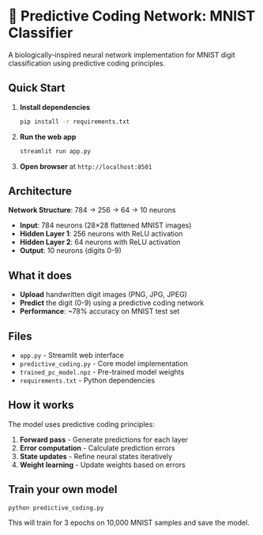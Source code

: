 # 🧠 Predictive Coding Network: MNIST Classifier

A biologically-inspired neural network implementation for MNIST digit classification using predictive coding principles.

## Quick Start

1. **Install dependencies**
   ```bash
   pip install -r requirements.txt
   ```

2. **Run the web app**
   ```bash
   streamlit run app.py
   ```

3. **Open browser** at `http://localhost:8501`

## Architecture

**Network Structure**: 784 → 256 → 64 → 10 neurons
- **Input**: 784 neurons (28×28 flattened MNIST images)
- **Hidden Layer 1**: 256 neurons with ReLU activation
- **Hidden Layer 2**: 64 neurons with ReLU activation
- **Output**: 10 neurons (digits 0-9)

## What it does

- **Upload** handwritten digit images (PNG, JPG, JPEG)
- **Predict** the digit (0-9) using a predictive coding network
- **Performance**: ~78% accuracy on MNIST test set

## Files

- `app.py` - Streamlit web interface
- `predictive_coding.py` - Core model implementation
- `trained_pc_model.npz` - Pre-trained model weights
- `requirements.txt` - Python dependencies

## How it works

The model uses predictive coding principles:
1. **Forward pass** - Generate predictions for each layer
2. **Error computation** - Calculate prediction errors
3. **State updates** - Refine neural states iteratively
4. **Weight learning** - Update weights based on errors

## Train your own model

```bash
python predictive_coding.py
```

This will train for 3 epochs on 10,000 MNIST samples and save the model.